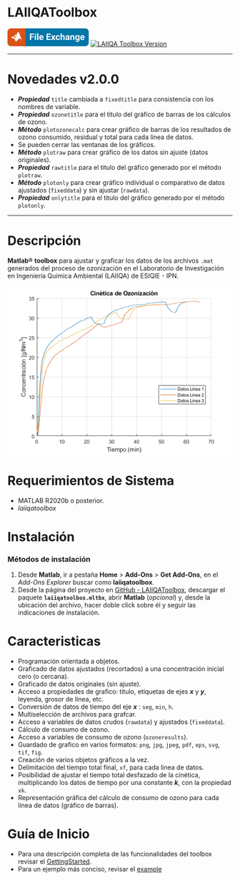 # LAIIQAToolbox

[![View LAIIQAToolbox on File Exchange](images/matlab-file-exchange.svg)](https://la.mathworks.com/matlabcentral/fileexchange/120218-laiiqatoolbox)
[![LAIIQA Toolbox Version](https://img.shields.io/badge/version-2.0.0-blue)](sadasd)

---

# Novedades v2.0.0
- ***Propiedad*** `title` cambiada a `fixedtitle` para consistencia con los nombres de variable.
- ***Propiedad*** `ozonetitle` para el titulo del gráfico de barras de los cálculos de ozono.
- ***Método*** `plotozonecalc` para crear gráfico de barras de los resultados de ozono consumido, residual y total para cada línea de datos.
- Se pueden cerrar las ventanas de los gráficos.
- ***Método*** `plotraw` para crear gráfico de los datos sin ajuste (datos originales).
- ***Propiedad*** `rawtitle` para el titulo del gráfico generado por el método `plotraw`.
- ***Método*** `plotonly` para crear gráfico individual o comparativo de datos ajustados (`fixeddata`) y sin ajustar (`rawdata`).
- ***Propiedad*** `onlytitle` para el titulo del gráfico generado por el método `plotonly`.

---

# Descripción
**Matlab®** **toolbox** para ajustar y graficar los datos de los archivos `.mat` generados del proceso de ozonización en el Laboratorio de Investigación en Ingeniería Química Ambiental (LAIIQA) de ESIQIE - IPN.

![image_1.png](images/image_1.png)


# Requerimientos de Sistema
- MATLAB R2020b o posterior.
- *laiiqatoolbox*

# Instalación
### Métodos de instalación

1.  Desde **Matlab**, ir a pestaña  **Home** > **Add-Ons** > **Get Add-Ons**, en el *Add-Ons Explorer* buscar como **laiiqatoolbox**.
2.  Desde la página del proyecto en [GitHub - LAIIQAToolbox](https://github.com/TheBiotechScientist/LAIIQAToolbox), descargar el paquete **`laiiqatoolbox.mltbx`**, abrir **Matlab** (*opcional*) y, desde la ubicación del archivo, hacer doble click sobre él y seguir las indicaciones de instalación.

# Caracteristicas

- Programación orientada a objetos.
- Graficado de datos ajustados (recortados) a una concentración inicial cero (o cercana).
- Graficado de datos originales (sin ajuste).
- Acceso a propiedades de grafico: titulo, etiquetas de ejes ***x*** y ***y***, leyenda, grosor de línea, etc.
- Conversión de datos de tiempo del eje ***x*** : `seg`, `min`, `h`.
- Multiselección de archivos para grafcar.
- Acceso a variables de datos crudos (`rawdata`) y ajustados (`fixeddata`).
- Cálculo de consumo de ozono.
- Acceso a variables de consumo de ozono (`ozoneresults`).
- Guardado de grafico en varios formatos: `png`, `jpg`, `jpeg`, `pdf`, `eps`, `svg`, `tif`, `fig`.
- Creación de varios objetos gráficos a la vez.
- Delimitación del tiempo total final, `xf`, para cada linea de datos.
- Posibilidad de ajustar el tiempo total desfazado de la cinética, multiplicando los datos de tiempo por una constante ***k***, con la propiedad `xk`.
- Representación gráfica del cálculo de consumo de ozono para cada linea de datos (gráfico de barras).

# Guía de Inicio
- Para una descripción completa de las funcionalidades del toolbox revisar el [GettingStarted](https://viewer.mathworks.com/?viewer=live_code&url=https%3A%2F%2Fla.mathworks.com%2Fmatlabcentral%2Fmlc-downloads%2Fdownloads%2Fe3e9c913-0b76-4dd7-a533-bc181062bacd%2F95a27303-b242-4f46-b37f-a486a75bc710%2Ffiles%2Fdoc%2FGettingStarted.mlx&embed=web).
- Para un ejemplo más conciso, revisar el [example](https://viewer.mathworks.com/?viewer=live_code&url=https%3A%2F%2Fla.mathworks.com%2Fmatlabcentral%2Fmlc-downloads%2Fdownloads%2Fe3e9c913-0b76-4dd7-a533-bc181062bacd%2F95a27303-b242-4f46-b37f-a486a75bc710%2Ffiles%2Fdoc%2Fexample.mlx&embed=web)
